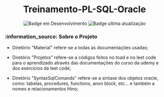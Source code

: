 <h1 align = center> Treinamento-PL-SQL-Oracle </h1>
       
<div align="center">
  
![Badge em Desenvolvimento](http://img.shields.io/static/v1?label=STATUS&message=EM%20DESENVOLVIMENTO&color=GREEN&style=for-the-badge)
![Badge ultima atualização](https://img.shields.io/github/last-commit/JeanCampos1604/Treinamento-PL-SQL-Oracle?label=%C3%9Altima%20Atualiza%C3%A7%C3%A3o&style=for-the-badge)
</div>

<h3> 
    :information_source:  Sobre o Projeto
</h3>

- Diretório "Material" refere-se a todas as documentações usadas;

- Diretório "Projetos" refere-se a códigos feitos no toad e no leet code para o aprendizado através das documentações do curso da udemy 
e dos exercícios da leet code;

- Diretório "SyntaxSqlComands" refere-se a sintaxe dos objetos oracle, como: tabelas, procedures, functions, anon block, etc... 
e também a nomes e relacionamentos Hino;


